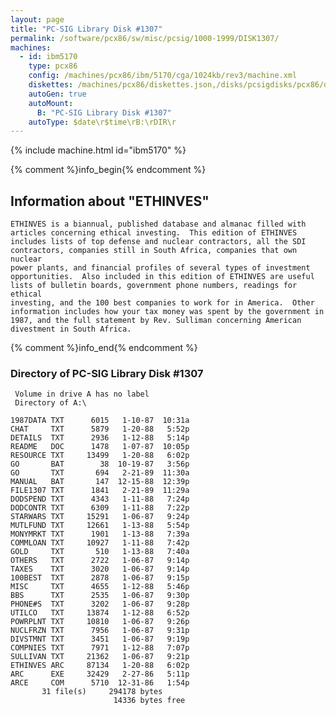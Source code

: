 ```yaml
---
layout: page
title: "PC-SIG Library Disk #1307"
permalink: /software/pcx86/sw/misc/pcsig/1000-1999/DISK1307/
machines:
  - id: ibm5170
    type: pcx86
    config: /machines/pcx86/ibm/5170/cga/1024kb/rev3/machine.xml
    diskettes: /machines/pcx86/diskettes.json,/disks/pcsigdisks/pcx86/diskettes.json
    autoGen: true
    autoMount:
      B: "PC-SIG Library Disk #1307"
    autoType: $date\r$time\rB:\rDIR\r
---
```


{% include machine.html id="ibm5170" %}

{% comment %}info_begin{% endcomment %}

## Information about "ETHINVES"

    ETHINVES is a biannual, published database and almanac filled with
    articles concerning ethical investing.  This edition of ETHINVES
    includes lists of top defense and nuclear contractors, all the SDI
    contractors, companies still in South Africa, companies that own nuclear
    power plants, and financial profiles of several types of investment
    opportunities.  Also included in this edition of ETHINVES are useful
    lists of bulletin boards, government phone numbers, readings for ethical
    investing, and the 100 best companies to work for in America.  Other
    information includes how your tax money was spent by the government in
    1987, and the full statement by Rev. Sulliman concerning American
    divestment in South Africa.
{% comment %}info_end{% endcomment %}


### Directory of PC-SIG Library Disk #1307

     Volume in drive A has no label
     Directory of A:\

    1987DATA TXT      6015   1-10-87  10:31a
    CHAT     TXT      5879   1-20-88   5:52p
    DETAILS  TXT      2936   1-12-88   5:14p
    README   DOC      1478   1-07-87  10:05p
    RESOURCE TXT     13499   1-20-88   6:02p
    GO       BAT        38  10-19-87   3:56p
    GO       TXT       694   2-21-89  11:30a
    MANUAL   BAT       147  12-15-88  12:39p
    FILE1307 TXT      1841   2-21-89  11:29a
    DODSPEND TXT      4343   1-11-88   7:24p
    DODCONTR TXT      6309   1-11-88   7:22p
    STARWARS TXT     15291   1-06-87   9:24p
    MUTLFUND TXT     12661   1-13-88   5:54p
    MONYMRKT TXT      1901   1-13-88   7:39a
    COMMLOAN TXT     10927   1-11-88   7:42p
    GOLD     TXT       510   1-13-88   7:40a
    OTHERS   TXT      2722   1-06-87   9:14p
    TAXES    TXT      3020   1-06-87   9:14p
    100BEST  TXT      2878   1-06-87   9:15p
    MISC     TXT      4655   1-12-88   5:46p
    BBS      TXT      2535   1-06-87   9:30p
    PHONE#S  TXT      3202   1-06-87   9:28p
    UTILCO   TXT     13874   1-12-88   6:52p
    POWRPLNT TXT     10810   1-06-87   9:26p
    NUCLFRZN TXT      7956   1-06-87   9:31p
    DIVSTMNT TXT      3451   1-06-87   9:19p
    COMPNIES TXT      7971   1-12-88   7:07p
    SULLIVAN TXT     21362   1-06-87   9:21p
    ETHINVES ARC     87134   1-20-88   6:02p
    ARC      EXE     32429   2-27-86   5:11p
    ARCE     COM      5710  12-31-86   1:54p
           31 file(s)     294178 bytes
                           14336 bytes free

